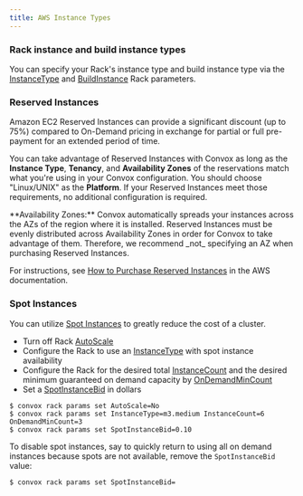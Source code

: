 ```yaml
---
title: AWS Instance Types
---
```


### Rack instance and build instance types

You can specify your Rack's instance type and build instance type via the [InstanceType](/docs/rack-parameters#instancetype) and [BuildInstance](/docs/rack-parameters#buildinstance) Rack parameters.

### Reserved Instances

Amazon EC2 Reserved Instances can provide a significant discount (up to 75%) compared to On-Demand pricing in exchange for partial or full pre-payment for an extended period of time.

You can take advantage of Reserved Instances with Convox as long as the **Instance Type**, **Tenancy**, and **Availability Zones** of the reservations match what you're using in your Convox configuration. You should choose "Linux/UNIX" as the **Platform**. If your Reserved Instances meet those requirements, no additional configuration is required.

<div class="block-callout block-show-callout type-info" markdown="1">
**Availability Zones:** Convox automatically spreads your instances across the AZs of the region where it is installed. Reserved Instances must be evenly distributed across Availability Zones in order for Convox to take advantage of them. Therefore, we recommend _not_ specifying an AZ when purchasing Reserved Instances.
</div>

For instructions, see [How to Purchase Reserved Instances](https://aws.amazon.com/ec2/pricing/reserved-instances/buyer/) in the AWS documentation.

### Spot Instances

You can utilize [Spot Instances](https://aws.amazon.com/ec2/spot/) to greatly reduce the cost of a cluster.

- Turn off Rack [AutoScale](/docs/rack-parameters#autoscale)
- Configure the Rack to use an [InstanceType](/docs/rack-parameters#instancetype) with spot instance availability
- Configure the Rack for the desired total [InstanceCount](/docs/rack-parameters#instancecount) and the desired minimum guaranteed on demand capacity by [OnDemandMinCount](/docs/rack-parameters#ondemandmincount)
- Set a [SpotInstanceBid](/docs/rack-parameters#spotinstancebid) in dollars

```
$ convox rack params set AutoScale=No
$ convox rack params set InstanceType=m3.medium InstanceCount=6 OnDemandMinCount=3
$ convox rack params set SpotInstanceBid=0.10
```

To disable spot instances, say to quickly return to using all on demand instances because spots are not available, remove the `SpotInstanceBid` value:

```
$ convox rack params set SpotInstanceBid=
```
